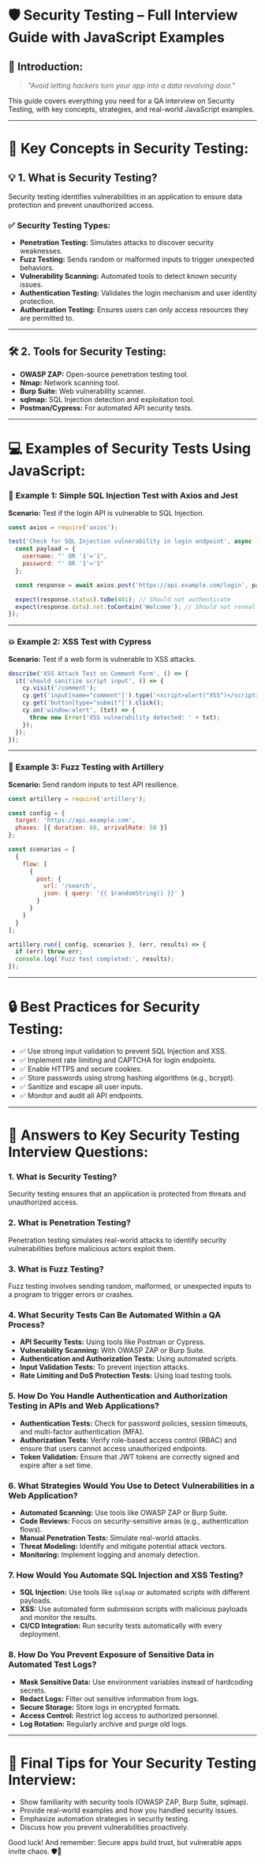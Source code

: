 
# 🛡️ **Security Testing – Full Interview Guide with JavaScript Examples**  

## 🧐 **Introduction:**  
> *"Avoid letting hackers turn your app into a data revolving door."*  

This guide covers everything you need for a QA interview on Security Testing, with key concepts, strategies, and real-world JavaScript examples.  

---

# 🧩 **Key Concepts in Security Testing:**  

## 💡 **1. What is Security Testing?**  
Security testing identifies vulnerabilities in an application to ensure data protection and prevent unauthorized access.  

### ✅ **Security Testing Types:**  
- **Penetration Testing:** Simulates attacks to discover security weaknesses.  
- **Fuzz Testing:** Sends random or malformed inputs to trigger unexpected behaviors.  
- **Vulnerability Scanning:** Automated tools to detect known security issues.  
- **Authentication Testing:** Validates the login mechanism and user identity protection.  
- **Authorization Testing:** Ensures users can only access resources they are permitted to.  

---

## 🛠️ **2. Tools for Security Testing:**  
- **OWASP ZAP:** Open-source penetration testing tool.  
- **Nmap:** Network scanning tool.  
- **Burp Suite:** Web vulnerability scanner.  
- **sqlmap:** SQL Injection detection and exploitation tool.  
- **Postman/Cypress:** For automated API security tests.  

---

# 💻 **Examples of Security Tests Using JavaScript:**  

### 🧪 **Example 1: Simple SQL Injection Test with Axios and Jest**  
**Scenario:** Test if the login API is vulnerable to SQL Injection.  

```javascript
const axios = require('axios');

test('Check for SQL Injection vulnerability in login endpoint', async () => {
  const payload = {
    username: "' OR '1'='1",
    password: "' OR '1'='1"
  };

  const response = await axios.post('https://api.example.com/login', payload);

  expect(response.status).toBe(401); // Should not authenticate
  expect(response.data).not.toContain('Welcome'); // Should not reveal sensitive info
});
```  

---

### 💥 **Example 2: XSS Test with Cypress**  
**Scenario:** Test if a web form is vulnerable to XSS attacks.  

```javascript
describe('XSS Attack Test on Comment Form', () => {
  it('should sanitize script input', () => {
    cy.visit('/comment');
    cy.get('input[name="comment"]').type('<script>alert("XSS")</script>');
    cy.get('button[type="submit"]').click();
    cy.on('window:alert', (txt) => {
      throw new Error('XSS vulnerability detected: ' + txt);
    });
  });
});
```  

---

### 🧪 **Example 3: Fuzz Testing with Artillery**  
**Scenario:** Send random inputs to test API resilience.  

```javascript
const artillery = require('artillery');

const config = {
  target: 'https://api.example.com',
  phases: [{ duration: 60, arrivalRate: 50 }]
};

const scenarios = [
  {
    flow: [
      {
        post: {
          url: '/search',
          json: { query: '{{ $randomString() }}' }
        }
      }
    ]
  }
];

artillery.run({ config, scenarios }, (err, results) => {
  if (err) throw err;
  console.log('Fuzz test completed:', results);
});
```  

---

# 🔒 **Best Practices for Security Testing:**  
- ✅ Use strong input validation to prevent SQL Injection and XSS.  
- ✅ Implement rate limiting and CAPTCHA for login endpoints.  
- ✅ Enable HTTPS and secure cookies.  
- ✅ Store passwords using strong hashing algorithms (e.g., bcrypt).  
- ✅ Sanitize and escape all user inputs.  
- ✅ Monitor and audit all API endpoints.  

---

# 🧠 **Answers to Key Security Testing Interview Questions:**  

### **1. What is Security Testing?**  
Security testing ensures that an application is protected from threats and unauthorized access.  

### **2. What is Penetration Testing?**  
Penetration testing simulates real-world attacks to identify security vulnerabilities before malicious actors exploit them.  

### **3. What is Fuzz Testing?**  
Fuzz testing involves sending random, malformed, or unexpected inputs to a program to trigger errors or crashes.  

### **4. What Security Tests Can Be Automated Within a QA Process?**  
- **API Security Tests:** Using tools like Postman or Cypress.  
- **Vulnerability Scanning:** With OWASP ZAP or Burp Suite.  
- **Authentication and Authorization Tests:** Using automated scripts.  
- **Input Validation Tests:** To prevent injection attacks.  
- **Rate Limiting and DoS Protection Tests:** Using load testing tools.  

### **5. How Do You Handle Authentication and Authorization Testing in APIs and Web Applications?**  
- **Authentication Tests:** Check for password policies, session timeouts, and multi-factor authentication (MFA).  
- **Authorization Tests:** Verify role-based access control (RBAC) and ensure that users cannot access unauthorized endpoints.  
- **Token Validation:** Ensure that JWT tokens are correctly signed and expire after a set time.  

### **6. What Strategies Would You Use to Detect Vulnerabilities in a Web Application?**  
- **Automated Scanning:** Use tools like OWASP ZAP or Burp Suite.  
- **Code Reviews:** Focus on security-sensitive areas (e.g., authentication flows).  
- **Manual Penetration Tests:** Simulate real-world attacks.  
- **Threat Modeling:** Identify and mitigate potential attack vectors.  
- **Monitoring:** Implement logging and anomaly detection.  

### **7. How Would You Automate SQL Injection and XSS Testing?**  
- **SQL Injection:** Use tools like `sqlmap` or automated scripts with different payloads.  
- **XSS:** Use automated form submission scripts with malicious payloads and monitor the results.  
- **CI/CD Integration:** Run security tests automatically with every deployment.  

### **8. How Do You Prevent Exposure of Sensitive Data in Automated Test Logs?**  
- **Mask Sensitive Data:** Use environment variables instead of hardcoding secrets.  
- **Redact Logs:** Filter out sensitive information from logs.  
- **Secure Storage:** Store logs in encrypted formats.  
- **Access Control:** Restrict log access to authorized personnel.  
- **Log Rotation:** Regularly archive and purge old logs.  

---

# 🚀 **Final Tips for Your Security Testing Interview:**  
- Show familiarity with security tools (OWASP ZAP, Burp Suite, sqlmap).  
- Provide real-world examples and how you handled security issues.  
- Emphasize automation strategies in security testing.  
- Discuss how you prevent vulnerabilities proactively.  

Good luck! And remember: Secure apps build trust, but vulnerable apps invite chaos. 🛡️💙  
